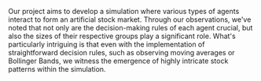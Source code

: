 
Our project aims to develop a simulation where various types of agents interact to form an artificial stock market. 
Through our observations, we've noted that not only are the decision-making rules of each agent crucial, but also the sizes of their respective groups play a significant role. 
What's particularly intriguing is that even with the implementation of straightforward decision rules, 
such as observing moving averages or Bollinger Bands, we witness the emergence of highly intricate stock patterns within the simulation.
